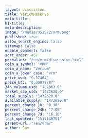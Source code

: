 ```yaml
---
layout: discussion
title: VeriumReserve
meta-title: 
h1-title: 
meta-description: 
image: "/media/351522/vrm.png"
published: true
allow_search_engine: false
sitemap: false
enable_comment: false
sort_order: 467
permalink: "/en/vrm/discussion.html"
coin_a_symbol: "VRM"
coin_a_name: "Verium"
coin_a_lower_case: "vrm"
price_usd: "9.37464"
price_btc: "0.00079787"
24h_volume_usd: "182863.0"
market_cap_usd: "1472620.0"
total_supply: "1472620.0"
available_supply: "1472620.0"
percent_change_1h: "0.38"
percent_change_24h: "7.08"
percent_change_7d: "16.16"
last_updated: "1517140751"
parent-url: "/en/vrm/"
author: Sam
---
```


